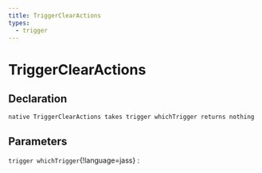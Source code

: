 ```yaml
---
title: TriggerClearActions
types:
  - trigger
---
```


# TriggerClearActions

## Declaration

```jass
native TriggerClearActions takes trigger whichTrigger returns nothing
```

## Parameters
`trigger whichTrigger`{!language=jass}
: 
